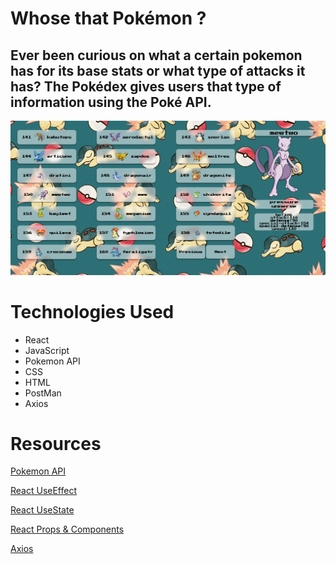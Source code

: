 # Whose that Pokémon ?
<h2>
    Ever been curious on what a certain pokemon has for its base stats or what type of attacks it has? The Pokédex gives users that type of information using the Poké API. 
</h2>

<img src="public/images/pokedex-preview.png">

# Technologies Used
* React
* JavaScript
* Pokemon API
* CSS
* HTML   
* PostMan
* Axios

# Resources
[Pokemon API](https://pokeapi.co/)

[React UseEffect](https://legacy.reactjs.org/docs/hooks-effect.html)

[React UseState](https://legacy.reactjs.org/docs/hooks-state.html)

[React Props & Components](https://react.dev/learn/passing-props-to-a-component)

[Axios](https://axios-http.com/docs/intro)

